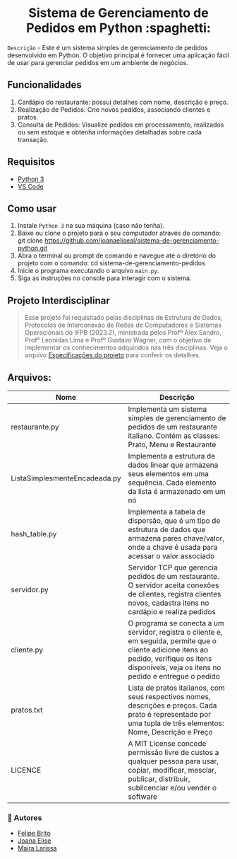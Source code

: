<h1 align="center">Sistema de Gerenciamento de Pedidos em Python :spaghetti:</h1>


`Descrição` - Este é um sistema simples de gerenciamento de pedidos desenvolvido em Python. O objetivo principal é fornecer uma aplicação fácil de usar para gerenciar pedidos em um ambiente de negócios.

## Funcionalidades
1. Cardápio do restaurante: possui detalhes com nome, descrição e preço.
2. Realização de Pedidos: Crie novos pedidos, associando clientes e pratos.
3. Consulta de Pedidos: Visualize pedidos em processamento, realizados ou sem estoque e obtenha informações detalhadas sobre cada transação.

## Requisitos
+ [Python 3](https://docs.python.org/3/index.html)
+ [VS Code](https://code.visualstudio.com/download)

## Como usar
1. Instale `Python 3` na sua máquina (caso não tenha).
2. Baixe ou clone o projeto para o seu computador através do comando: git clone https://github.com/joanaeliseal/sistema-de-gerenciamento-python.git
3. Abra o terminal ou prompt de comando e navegue até o diretório do projeto com o comando: cd sistema-de-gerenciamento-pedidos
4. Inicie o programa executando o arquivo `main.py`.
5. Siga as instruções no console para interagir com o sistema.
   
## Projeto Interdisciplinar 
> Esse projeto foi requisitado pelas disciplinas de Estrutura de Dados, Protocolos de Interconexão de Redes de Computadores e Sistemas Operacionais do IFPB (2023.2), ministrada pelos Profº Alex Sandro, Prof° Leonidas Lima e Profº Gustavo Wagner, com o objetivo de implementar os conhecimentos adquiridos nas três disciplinas. Veja o arquivo [Especificações do projeto](https://docs.google.com/document/d/1z6RtA2er4ap2CmnEZaI3qCE_yKTS8TWkFFeoYK7zhYg/edit?pli=1) para conferir os detalhes.

## Arquivos:
| Nome | Descrição |
| ------ | ----------- |
| restaurante.py | Implementa um sistema simples de gerenciamento de pedidos de um restaurante italiano. Contém as classes: Prato, Menu e Restaurante |
| ListaSimplesmenteEncadeada.py | Implementa a estrutura de dados linear que armazena seus elementos em uma sequência. Cada elemento da lista é armazenado em um nó |
| hash_table.py | Implementa a tabela de dispersão, que é um tipo de estrutura de dados que armazena pares chave/valor, onde a chave é usada para acessar o valor associado |
| servidor.py | Servidor TCP que gerencia pedidos de um restaurante. O servidor aceita conexões de clientes, registra clientes novos, cadastra itens no cardápio e realiza pedidos |
| cliente.py | O programa se conecta a um servidor, registra o cliente e, em seguida, permite que o cliente adicione itens ao pedido, verifique os itens disponíveis, veja os itens no pedido e entregue o pedido |
| pratos.txt | Lista de pratos italianos, com seus respectivos nomes, descrições e preços. Cada prato é representado por uma tupla de três elementos: Nome, Descrição e Preço |
| LICENCE | A MIT License concede permissão livre de custos a qualquer pessoa para usar, copiar, modificar, mesclar, publicar, distribuir, sublicenciar e/ou vender o software |



### 📝 Autores

- [Felipe Brito](https://github.com/FelipeBritoLC)
- [Joana Elise](https://github.com/joanaeliseal)
- [Maira Larissa](https://github.com/Maira-larissa)
